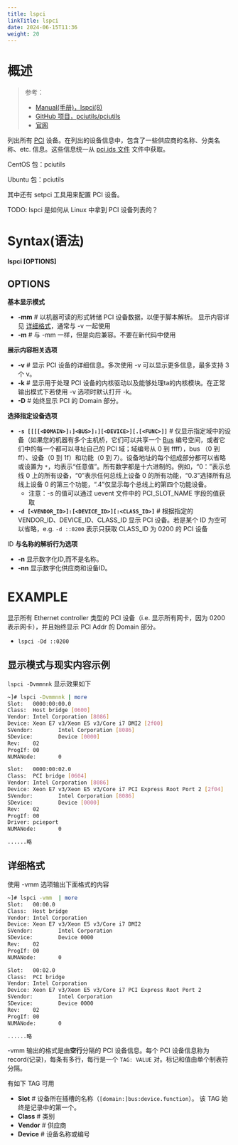 ```yaml
---
title: lspci
linkTitle: lspci
date: 2024-06-15T11:36
weight: 20
---
```


# 概述

> 参考：
>
> - [Manual(手册)，lspci(8)](https://man7.org/linux/man-pages/man8/lspci.8.html)
> - [GitHub 项目，pciutils/pciutils](https://github.com/pciutils/pciutils)
> - [官网](https://mj.ucw.cz/sw/pciutils/)

列出所有 [PCI](/docs/1.操作系统/Kernel/Hardware/PCI.md) 设备。在列出的设备信息中，包含了一些供应商的名称、分类名称、etc. 信息。这些信息统一从 [pci.ids 文件](/docs/1.操作系统/Kernel/Hardware/PCI.md#pci.ids%20文件) 文件中获取。

CentOS 包：pciutils

Ubuntu 包：pciutils

其中还有 setpci 工具用来配置 PCI 设备。

TODO: lspci 是如何从 Linux 中拿到 PCI 设备列表的？

# Syntax(语法)

**lspci \[OPTIONS]**

## OPTIONS

**基本显示模式**

- **-mm** # 以机器可读的形式转储 PCI 设备数据，以便于脚本解析。  显示内容详见 [详细格式](#详细格式)，通常与 -v 一起使用
- **-m** # 与 -mm 一样，但是向后兼容。不要在新代码中使用

**展示内容相关选项**

- **-v** # 显示 PCI 设备的详细信息。多次使用 -v 可以显示更多信息，最多支持 3 个 v。
- **-k** # 显示用于处理 PCI 设备的内核驱动以及能够处理ta的内核模块。在正常输出模式下若使用 -v 选项时默认打开 -k。
- **-D** # 始终显示 PCI 的 Domain 部分。

**选择指定设备选项**

- **`-s [[[[<DOMAIN>]:]<BUS>]:][<DEVICE>][.[<FUNC>]]`** # 仅显示指定域中的设备（如果您的机器有多个主机桥，它们可以共享一个 [Bus](/docs/0.计算机/Motherboard/Bus.md) 编号空间，或者它们中的每一个都可以寻址自己的 PCI 域；域编号从 0 到 ffff），bus （0 到 ff）、设备（0 到 1f）和功能（0 到 7）。设备地址的每个组成部分都可以省略或设置为 `*`，均表示“任意值”。所有数字都是十六进制的。例如，“0：”表示总线 0 上的所有设备，“0”表示任何总线上设备 0 的所有功能，“0.3”选择所有总线上设备 0 的第三个功能，“.4”仅显示每个总线上的第四个功能设备。
  - 注意：-s 的值可以通过 uevent 文件中的 PCI_SLOT_NAME 字段的值获取
- **`-d [<VENDOR_ID>]:[<DEVICE_ID>][:<CLASS_ID>]`** # 根据指定的 VENDOR_ID、DEVICE_ID、CLASS_ID 显示 PCI 设备。若是某个 ID 为空可以省略，e.g. `-d ::0200` 表示只获取 CLASS_ID 为 0200 的 PCI 设备

ID **与名称的解析行为选项**

- **-n** 显示数字化ID,而不是名称。
- **-nn** 显示数字化供应商和设备ID。

# EXAMPLE

显示所有 Ethernet controller 类型的 PCI 设备（i.e. 显示所有网卡，因为 0200 表示网卡），并且始终显示 PCI Addr 的 Domain 部分。

- `lspci -Dd ::0200`

## 显示模式与现实内容示例

`lspci -Dvmmnnk` 显示效果如下

```bash
~]# lspci -Dvmmnnk | more
Slot:   0000:00:00.0
Class:  Host bridge [0600]
Vendor: Intel Corporation [8086]
Device: Xeon E7 v3/Xeon E5 v3/Core i7 DMI2 [2f00]
SVendor:        Intel Corporation [8086]
SDevice:        Device [0000]
Rev:    02
ProgIf: 00
NUMANode:       0

Slot:   0000:00:02.0
Class:  PCI bridge [0604]
Vendor: Intel Corporation [8086]
Device: Xeon E7 v3/Xeon E5 v3/Core i7 PCI Express Root Port 2 [2f04]
SVendor:        Intel Corporation [8086]
SDevice:        Device [0000]
Rev:    02
ProgIf: 00
Driver: pcieport
NUMANode:       0

......略
```

## 详细格式

使用 -vmm 选项输出下面格式的内容

```bash
~]# lspci -vmm  | more
Slot:   00:00.0
Class:  Host bridge
Vendor: Intel Corporation
Device: Xeon E7 v3/Xeon E5 v3/Core i7 DMI2
SVendor:        Intel Corporation
SDevice:        Device 0000
Rev:    02
ProgIf: 00
NUMANode:       0

Slot:   00:02.0
Class:  PCI bridge
Vendor: Intel Corporation
Device: Xeon E7 v3/Xeon E5 v3/Core i7 PCI Express Root Port 2
SVendor:        Intel Corporation
SDevice:        Device 0000
Rev:    02
ProgIf: 00
NUMANode:       0

......略
```

-vmm 输出的格式是由**空行**分隔的 PCI 设备信息。每个 PCI 设备信息称为 record(记录)，每条有多行，每行是一个 `TAG: VALUE` 对。标记和值由单个制表符分隔。

有如下 TAG 可用

- **Slot** # 设备所在插槽的名称（`[domain:]bus:device.function`）。  该 TAG 始终是记录中的第一个。
- **Class** # 类别
- **Vendor** # 供应商
- **Device** # 设备名称或编号